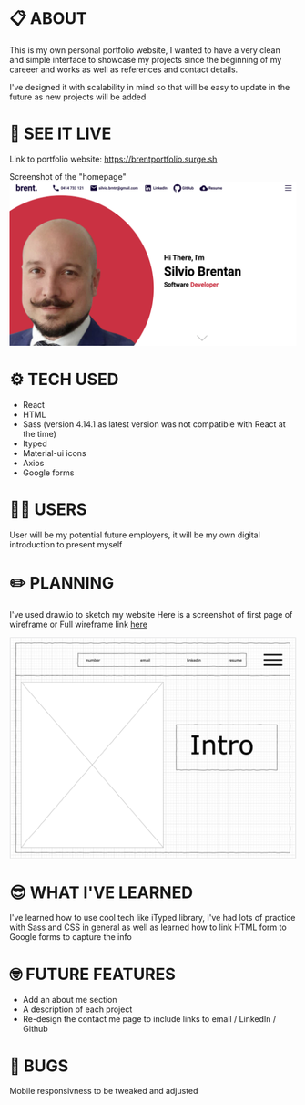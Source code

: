 # 📋 ABOUT

This is my own personal portfolio website, I wanted to have a very clean and simple interface to showcase my projects since the beginning of my careeer and works as well as references and contact details.

I've designed it with scalability in mind so that will be easy to update in the future as new projects will be added 

# 👀 SEE IT LIVE
Link to portfolio website: https://brentportfolio.surge.sh

Screenshot of the "homepage"
![Screen Shot 2021-09-25 at 09.07.48.png](public/assets/ScreenShot2021-09-25at09.07.48.png)

# ⚙️ TECH USED

- React
- HTML
- Sass (version 4.14.1 as latest version was not compatible with React at the time)
- Ityped
- Material-ui icons
- Axios
- Google forms


# 👨‍💻 USERS

User will be my potential future employers, it will be my own digital introduction to present myself

# ✏️ PLANNING

I've used draw.io to sketch my website
Here is a screenshot of first page of wireframe or Full wireframe link [here](https://viewer.diagrams.net/?tags={}&highlight=0000ff&edit=_blank&layers=1&nav=1&title=Project%204%20wireframe.drawio#R%3Cmxfile%20pages%3D%226%22%3E%3Cdiagram%20name%3D%22Page-1%22%20id%3D%2203018318-947c-dd8e-b7a3-06fadd420f32%22%3E3Vhdk5owFP01PurwIQiPq66723anO7vt9rETIELWkFAIiv31vcGgIDg6XW135AXuveEmOefkJtAzJ3Fxl6IkeuQBpj1DC4qeOe0Zhm5oDtykZ73xOKa1cYQpCVSjneOF%2FMbKqSlvTgKcNRoKzqkgSdPpc8awLxo%2BlKZ81Ww257TZa4JC3HK8%2BIi2vT9IICLl1TVtF7jHJIxU146lAh7yF2HKc6b6Y5zhTSRGVRrVNItQwFc1l3nbMycp52LzFBcTTCWsFWKb92YHotshp5iJU16wRyNv5Dnu0LV0S3etvsqwRDRXMKiBinWFyyoiAr8kyJf2CrjvmeNIxBQsHR7LiWOZXwNrO0FpUORhOt6iM%2BGUpxAq8YGmIuULXDl7hqmV1zZSkSA7mRNK916fcyZmKCZUyu0VpwFiSLmVtnRD2V19IEpCBj4fkMMQHPs8Jr7qrg1rhRNOBS5qLgXzHeYxFukamqhoxfi6aa5qytJs5YzqqqqWA1JyDrepd7zCg6L2RJrd4zRTUmOljv05uP47%2FoYfhz99eCqBF%2BGvSvr%2F1ul5VuPFWbObtNlt1myrgzTrIqRZHaTZFLocB2TZIM%2F%2BlcstYAzTFH0F0g20eMszQebrXQN4CtW9TCQB7swkA%2F2shF4mgl0sKdppHhiQCwaKpVqYlyW13DDhTfpml%2BAuh195r0GGUmEEjgI3KiC4HHYGsyAslG9p59eqPWxq1azOSzWxmm5XhRlZl1CrfbzEVDB9kUw98YwIwiVcHheCx%2Ft8BiiLtky3IK9p4gD6LcIheyJHEhehPIIOYu4v8mRQGsTPBhmJE4offDmm9vHCLa%2BWBI9sXO%2Fbpc4smT3F6KN2ebO6yttWau9RzAPnnzwvCO7XIp88OeRzYT%2Bfcn6sWCNxeQA%2FTvxRlR2gDICflxc0KTu7yZLNh0IpwMqYk0KSP1bjmUZCyC%2BMGwmEMfMDpg0ISGhOQCTpABiUBQ8JBDfpzyRO3CMU9z2UEb%2B%2F5FTCMDMllOM8DXH68xGzvK8bziCB8vF%2B3t1Rk%2FiOw0hXoXDPwDp%2BNb5GXugUaPn89Ea0%2FvcAdbDO8tiDZb3PvdzPmpQnnDBRjsca96xprTJQPBfHSvE3aUz7wwNLsLVSz3CicJvQj9pFuusUaFwKeqMFPY4RoVeIvKV9LOTNFvLwybTAAWFXCL7tfCzwhy3wU5zlMb5C6J3hv4IezN2vpzJW%2B7Vn3v4B%3C%2Fdiagram%3E%3Cdiagram%20name%3D%22Page-2%22%20id%3D%22TbQXLRvN1OdXjOHeYSwx%22%3E7ZpbU%2BIwFMc%2FTR9heqEtfRQQ1xldndXR2aed0IY2miY1TQX2029SUqAXBl25yEBf7DkJSXt%2B%2F3OSgJrVj6dXDCTRLQ0g1kw9mGrWQDNNw9S74o%2F0zOaermXPHSFDgeq0dDygv1A5deXNUADTUkdOKeYoKTt9Sgj0eckHGKOTcrcxxeVZExDCmuPBB7jufUYBj5TX0PVlww%2BIwkhN3bVVwwj4ryGjGVHzEUrgvCUGxTCqaxqBgE5WXNalZvUZpXx%2BF0%2F7EMuwFhG71r0hu2nNBt6TEz6DN%2F3Fd1rzwYaf%2Bcji5RgkfLtDm%2FOh3wHOVCTVu%2FJZEdpJhDh8SIAv7YmQj2b1Ih5jYRniNo8dlHPowlrESBoYjCDuLQLcp5gy0ZSHWHTljL7CwqmZlp5fi5aCo5xkjDCufHxMCR%2BCGGGp2CfIAkCAcit5Gqaym%2BYAGIVE%2BHwRUigaez6Nka%2Bm%2B2C8FZd3yDicruhQxf8K0hhyNhNdVGuhpFnZnKwoVneUM1pVa5FmQKVJuBh6CVzcKOaf4G8dmv92KB%2BEZqeKs4Gn2YhzVzQ7m2litCb420D6fwA73zxNjc5H83RnaWqf0%2FQLNMs4nTpN12iAae8KpmFspilfD4ntzY1kc09TxBGVkRtRzmlcJRiANFqwrQV5RQXFsBeqD6dJI2IxeiKfJJ6Gcr%2FYjqn%2FmiXt3EB%2B2k5RnGB47ctnqi%2FkXn7VRLehdnytUOxDSa5TVpLdbSj4TVIynJ1pqV7y7%2B9%2BPQ7vbq7vNNPB4gF6IybuQr4IzIrMxIvzskISigjPn9LuafZgRU8Yjvl6CYnCg0j4KI1Bq7MGXI3vjkDZRmVlthsqeBMoc2f7LGdzzhdJh%2BL8sLM5bzcWiTUZJ%2FJmnF%2BiSz7ZRZrMD2V5%2FSiMMZrK3O2p5xlEnMvT3IWMhDn0A6K3kagAYyRynLVFAgpvALigOpT%2BVAaKjhCGrRFIkd96p1iiHFoylr2MhZD9uYUkaxlmt52QcFdq8NyyGhqWc69BC97OtOCe6%2F9R1v9Ox67Uf%2BvQ9d%2FqnrV0lFoyrOpe4vBa8s5aOkotVfelVsMRZ89aKtbYs5aOTEvVNc5yD6%2Bl83n5OLVUXeP2q6UXx316tC9%2FjuxEN127%2Fxb8%2FtuqlyWSxSOB%2FUROxovDj0Li2jUiTV9sbuNc3MijntowBgifCo6O%2Fb1wmDUcGJFXGCByKkQc63sRqf9Ax2CaxfBUeLjevngIc%2Flbft628r8S1uU%2F%3C%2Fdiagram%3E%3Cdiagram%20name%3D%22Page-3%22%20id%3D%22LzEZWErQQUimFmHL3UDz%22%3E5Zhdc6IwFIZ%2FDZcyQFT0sn613dlud7dfs3vTiRAgNRAaQtH99ZtgUBBc7VbbzsiNnJOQhPO8OTmigWE4P2cwDq6oi4hmGe5cAyPNskzL6Ikf6VksPT3QWTp8hl3Vae24wX%2BQchrKm2IXJZWOnFLCcVx1OjSKkMMrPsgYzardPEqqs8bQRzXHjQNJ3fuAXR4or2kY64YLhP1ATd3rqIYpdGY%2Bo2mk5otohJYtISyGUV2TALo0K7nAWANDRilf3oXzISIyrEXExrP2j6F%2Fn4Lg%2Bucse7BvLhhvLQebvOaR1csxFPHDDm0th36BJFWRVO%2FKF0VoswBzdBNDR9qZkI8GBgEPibBMcZvHDsk5DGGtYiQNAqeIDFYBHlJCmWjKQyy6ckZnqHBqFjDya9VScJSTeJiQjcc9GvEJDDGRir1HzIURVG4lT9NSdtMckGA%2FEj5HhBSJxoFDQ%2Byo6faMt%2BLyghhH85IOVfzPEQ0RZwvRRbUWSlpUzaykWKOrnEFZrcU2g2qb%2BKuh18DFjWL%2BCv7t3fwJLuEqQzmECP4PbPuTgzXb%2B5I9GtjOR2%2Fsw2zfD6JZxdmt07TNBpidY8EsJvsXTfl6WByIXyWb7zTBHFMZuSnlnIabBF2YBCu2tSCXVFAMe6b6cBo3Ihajx3Il4dyXFYYeUmeWxnpuYCfRExzGBF06ck311N%2FPr5roduSOtyWK91CSaVeVBBpSvg0apASOlhjMPVJ%2BAROHedm1Ww87xbeFpODh5Zfokk92lsTL8jDXZWF4eC41MVDrGQWcy7ryTEbCmjhuZOhYKMvDQjtMF2CF14Ucih%2FpT2Sg6BQT1JrCBDutF0okywmQsRykzEfs8QpFacu0enoc%2BceSQ39DDg3HRL9BDP0DaAH2Hm%2F958kl%2BG2b10%2Ff7hbmr6y1R1ppQP8WyFvSydbUVE00VkOiwTSx9RAnjk6Qx5vryp7hGUfc5d1NqnWsoNtU1R0Jq3laWF3MRJpYLjpDCT8i6f4Hoh7fOc%2FPtxcDa0R%2F9L48Zch2rIYdHKXhVBzim8DFC%2FJqJo8pjni%2Bns5A64xKdYCK%2BBaoomDEkX8rjVGrOGA3D9zauXysUq1dBWJ3ajyaym7rEKdrE4%2F61kMhxORUcLQ7nwtH%2FfOG%2BDc7Qy6OToVIF3wuIqBGhKEkDdGp8LD778VDmOtvk3lb6dsvGP8F%3C%2Fdiagram%3E%3Cdiagram%20name%3D%22Page-4%22%20id%3D%22vDuWvNrTjKXX0ONzP-sh%22%3E7VrbkuI2EP0aqpIHKF8wl0dgYJPKTLKpmewk%2B7IlbNko6OKV5QHy9ZFsGbCtKdhZYNjCvGB1tyW5TzenW6blTsj6Awfx4oEFELccK1i33LuW49iONZBfSrLJJQPXywURR4E22gke0X9QCy0tTVEAk5KhYAwLFJeFPqMU%2BqIkA5yzVdksZLi8agwiWBM8%2BgDXpc8oEAsttS1rp%2FgFomihlx54WjEH%2FjLiLKV6PcoozDUEFNNo02QBArbaE7nTljvhjIn8iqwnECu3Fh77%2B%2Bm5%2F%2Fmx533888vXAR1uoBUM2%2Flks2%2B5ZftwHFJx2qmdfOoXgFPtSf2sYlO4drVAAj7GwFfjlQyfljteCILlyJaXme%2BgWsOSo62P1ACDOcTjrYMnDDMuVZmLpangbAkLYctxreyz1RQ4qkVChHHl9pBRMQMEYRWxnyAPAAVarMPTdvTYtAbAKKJS5kuXQqkc%2B4wgXy93pL81Li%2BQC7jei0Pt%2Fw%2BQESj4RppobRFJm%2FJwtRexVk8LF%2FvRWqQZ0GkSbafeAS4vNObfgL%2F73vifBuV3QbNrV%2BDs1fF0jHCeC83uYTQxesX5p4D0bQB2rzxN7e6xeXq2NPWaNP0ONMtwGrK0bxvA9M4Fpm03aL4ZzWEZzK4pN%2FsGNF3nbHDWaygBE4EIowiou9X0jsVhCKUzfFklV8GWjy7K%2BMYMUZFt1Bu3vLs9Z2MYKlvlMCTL35EWC6YiJJEBg2j0pAZ37e4rv7M1aM%2FFj16FH4cGrAYGrM4Hlanc6WGRu46WUOl9TVVhn3msHWqXjTI4e4DEWYi7rvIpi2F2K6BJTZfZT0x3AZ5Fx2v2arZ2AjkKlShTqDBp6zhQG%2Fk3lVEWbrb6XSvT9vOEVlY8mv%2FkeN524sr1z7snlVeR%2FtaSe8YhUU6Nk5QUnprzPcN893SeqK8gW1XuHYn8iSv2QKK49UZFJxvDRDaGUKTcfG%2BAYpSo6K6uWtjKiMhBLDZ3G1lmuxV6c%2BtZNjQk2fBsSXZEFSoZK1aXiGR9%2FT4oZp8X0nvFbh%2BZjDDElHbOhGDkddqTeRVmH2mSLTZK4vz8Iasui0GI1opNx3o%2Fdwsh1MHFKPvpnvkBtTpIRmiIJOvyjuQ5KQ2AkKDOlDxRjmJzhGF7DhLkt18YVkjOXOXLccojyL88QJpKshh0YhXDZ2LHfoUe3zsW%2Bodj4SC0pfImAMliW%2FjUKpCDcVSvf4pQJOtIHY11CPOXadzJBshPOgkiMYa%2F%2BmpP9TOLYfapVWQH2qTv64kuUWbZtlcKJM82cLdjCKVT9LYP0%2Fvfx8%2BO%2B89gspjOn6eTZPRZH241RfObKrFeGc3LVs1GOE09UFOJNZXYD1yJeVY5yy5ZiRlz7IjD%2FYZ8r5B8u5VDjvcn3%2BY1wdvR7A8qNbnhZ%2BHC5Gvq0Brybcj3BybfQeWlTc%2FwcvWi5HvEK5uGfK%2BQfAeVKs6zLki%2BhALyaRJaS0D%2BkLQ%2F%2B%2BvJ%2Bs3Q%2BdKUzCXqN5LaTreMSN%2BrAWJ6GXsK9jTiUW9dIQEI3wocXe%2B64Kh3ORjRJQwQvRVEeu51IVLvFjiUlRO8FTz6w0vhIYe7%2Fx9mur3%2Fd7rT%2FwE%3D%3C%2Fdiagram%3E%3Cdiagram%20name%3D%22Page-5%22%20id%3D%22wyANPzHblhKcxBpfTew7%22%3E5Zldc5s4FIZ%2FjS%2Fx8A2%2BjO267bbZ3Uw63Zne7Mgggzb6YEHEzv76lUDYgOQ6bUOatuQi6EhG%2BH1ecY7wzFuRw%2BsSFPk1SyGeuXZ6mHnrmes6rh2LfzLy0EZiL2gDWYlSNegUuEX%2FQRW0VbRGKawGAzljmKNiGEwYpTDhgxgoS7YfDtsxPJy1ABnUArcJwHr0L5TyXEUd2z51vIEoy9XUcaA6tiC5y0pWUzUfZRS2PQR0l1FDqxykbN8Lea9m3qpkjLdn5LCCWMraKfaPU23DlbWhtn9TJvfp2rHeWu3FNl%2FykeOXKyHlT3tpt730PcC1UlJ9V%2F7QSbvPEYe3BUhkey%2FsM%2FOWOSdYtBxx2mgH5Ry2aB01kg0MthAvjwKvGGal6GokFkN5ye5gF5y5nt0cx56Oo5xkhzAefXzHKN8AgrB07EdYpoACFVb2dFzVNs0BMMqoiCVCUig6lwkjKFHTPVJvxeUelhweej5U%2Br%2BGjEBePoghqrdz0sOwue851g5VMO%2B7tVtmQC2T7HjpE3Bxoph%2FAX%2FvMn%2BMerj6UJ7CBF8H1n%2FhYB3%2FsWQnA%2Bt%2F74X9NMv3O9Ec4gx1mpFjgBlMBTPQYNKabIUeY6TiC%2FIhxYIhypv7CZazYN2TFMOdHCtlQSKRXqkwZ9IHlbAFotkH2Vhb%2Fpn1pwGcCshofUWBBsS0uNypeIQaD0gAwr8KDt97WTgiDYfIWXcwRfRXIRI6L4vI4nL26WR9L3PJn6xCHDEp75Zxzsg446Sgyo%2B5SEsKPZxnaGkpSVy9kHdCDpncEc0JS%2B7qYt40UFLNK0QKDN8m8p70UnXRHFqSvFDrfFth8xyZLxjVMQs98%2FmRwUjhZE7qjP05K3UsEWl2iZftcNF7Z0AKHLvmEEOaya6qot3NNrbsGjt0kJZYqvtZ55zLbfCVVMLdJCm150gYa4eEdcq54CqiKeDi6bCR8UoKxbYIQ2sLKpRY9wxLlBtParmsywyWf19DWluOG88Lmk3lhkU0tIOhql0YzLCYzAumojbEXC2agSnCf2vWdVhVs7yE%2FrbvFYdTpzjLeLO0KAcJb148lKS7prjH9rLtoEfkkuFz4vwWR3uAjW1KUJrKaZamGn34zJkspYySvBvr9D0Tfn8y%2FHoZrDEZanNhhzOZdPFQOs%2BwgfBMGwhvMun0ivXHkM43vCN5ZuniH1U6Q%2FI2SudEk2mn14G3kKaf0W%2F0Xul8DWgSuV9J2aMnr0jdYXOYHr9afeev5Z9ejB2z%2F1QQo9gdQIyM7wiDeWDAGM7j%2BNtBrq5%2Fs%2Fer37d%2FvANvanLzKfl0Ay29CCthVRP4iJz4U%2Byvoui59leiefpFoenr%2FWLjvfof%3C%2Fdiagram%3E%3Cdiagram%20name%3D%22Page-6%22%20id%3D%22rJmp1nmes9KpraCwUT0O%22%3E7Zlvc6I8EMA%2FjS%2Ft8EeQvlSE1me82lHbm%2BdlhIiZBsJBrPY%2B%2FW0gIAidu%2Fa09sb6Qshu2MD%2BNskudHQ73N0kKF5%2FYz6mHU3xdx191NE0VVMsOAjJSy6xdCMXBAnxZae9YE5%2BYilUpHRDfJzWOnLGKCdxXeixKMIer8lQkrBtvduK0fqoMQpwQzD3EG1KvxOfr6VUVZS94haTYC2HtgypWCLvKUjYJpLjRSzCuSZEhRnZNV0jn20rIt3p6HbCGM%2FPwp2NqXBr4bHQRBNncHO9nfd%2FGs8e7z6G%2F3VzY%2B5bLikfLsERP65pLTf9jOhGelI%2BK38pXLtdE47nMfJEewvh09GHax5SaKlwmvkOizEUaJU%2BEg2KlpgOSwfbjLIEVJmLoStP2BMuhB1NV7JfqSk4ikFWhNKDy1cs4i4KCRUR%2B4gTH0VIimV4qppst42BKAkikHngUgzKocdC4snh%2FtDfksszTjjeVeJQ%2Bv8GsxDz5AW6SG0RSS%2F15rYSsYophetqtBbTDMlpEpSm98DhRDJ%2FA3%2F99%2FwpqeCqQjlGELwPbO%2BTg1V7TbIlwyrYk3HtnXteH2f2ngVmuWlImmYTZr8NpnEqmEYDZrQJl%2BCPQ6TwgLxOMWYk4tn9GMOOMaq4lOKV6CvcQmAfHUgxZyIOUggLEgUL0Rh1e69MvwbAUwE5mF59owGkbdXUTsXDbPDAISL0UnDo%2BufC0W%2FggC3rCfskuhQihvq5iKjNFSvB6SbElwLE7H8yIM0lq4ECtvhYnJIwq7WqTNpdXkgnIh24ZynhhAntknHOwtfzBMjWVtkPumSDDdI4rwmz%2FK1orMhOpB9DeT%2BjNeeimBwIT2iu50fqFYFyckUgTUmuIDEAqY84MHWFPIXjCkMNhxNR5bgapETurqtq1lUcBacCf22oNfBFYVpN8TWrJREshMdH31wePzgVvKgSz%2BopvwsArfehJZ5qtQSASbn0XC0SzB8bVii6aeZjmG%2BK3ot3eyWcBeJ4O%2F3mFJbEZMuM5aq%2FWudLXv%2FCSm9ZRp230VLUGx9ZLajXr%2FIG10Xv530%2FnS3c6WQ8rUDPLV46dP3s0IvM4ejQZ878oTbNv4iLdu%2F8xNWTEXedmXNnO%2FMv6gfUjZb3eh9MXTvRZm5P7xYDe%2FG1nx8gN8%2BPvPkuV8By7gCWMr2Dv8XtWMxVFAp3Rss0zrlmIJfJnuGhRGzo48zC1M3MwDqv3A9unD%2B5%2BPt4MoHuQ6e80n6YzbK7esedZIOCf5Q5ZBfKWDyaPX2YjN5j7HEw%2B%2F%2BvAvYfetGgWfVyQzebbxo0pSVc1aLjG%2BIVmvuvnZmu8jVZd34B%3C%2Fdiagram%3E%3C%2Fmxfile%3E)

![Screen Shot 2021-09-25 at 09.07.28.png](public/assets/ScreenShot2021-09-25at09.07.28.png)



# 😎 WHAT I'VE LEARNED

I've learned how to use cool tech like iTyped library, I've had lots of practice with Sass and CSS in general as well as learned how to link HTML form to Google forms to capture the info

# 🤓 FUTURE FEATURES

- Add an about me section
- A description of each project
- Re-design the contact me page to include links to email / LinkedIn / Github

# 🤯 BUGS

Mobile responsivness to be tweaked and adjusted
